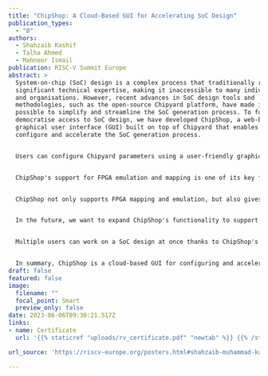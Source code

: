 ```yaml
---
title: "ChipShop: A Cloud-Based GUI for Accelerating SoC Design"
publication_types:
  - "0"
authors:
  - Shahzaib Kashif
  - Talha Ahmed
  - Mahnoor Ismail
publication: RISC-V Summit Europe
abstract: >
  System-on-chip (SoC) design is a complex process that traditionally requires
  significant technical expertise, making it inaccessible to many individuals
  and organisations. However, recent advances in SoC design tools and
  methodologies, such as the open-source Chipyard platform, have made it
  possible to simplify and streamline the SoC generation process. To further
  democratise access to SoC design, we have developed ChipShop, a web-based
  graphical user interface (GUI) built on top of Chipyard that enables users to
  configure and accelerate the SoC generation process.


  Users can configure Chipyard parameters using a user-friendly graphical interface on the ChipShop platform, which is hosted in the cloud. Users can configure the core types, caches, memory controllers, interconnects, and accelerators among other SoC features. The platform's user-friendly interface supports a variety of SoC configurations, making it simple for users to configure their designs. ChipShop aims to revolutionise access to chip design by offering a user-friendly interface for SoC generation, making it more available to a wider range of users.


  ChipShop's support for FPGA emulation and mapping is one of its key features. Users can test and validate their SoC designs using FPGA emulation quickly and effectively, and they can optimise their designs for FPGA-based implementations using mapping of SoC Components onto FPGA. ChipShop speeds up the SoC design cycle and enables users to confidently iterate on their designs by supporting FPGA emulation and mapping through its simple GUI.


  ChipShop not only supports FPGA mapping and emulation, but also gives users the option to add new intellectual properties (IPs) to the SoC design. Users can expand the address space with new IPs like MMIO and incorporate them into their designs. Additionally, ChipShop offers automatic blackbox generation and integration for RTLs provided by users. Users can quickly and easily add new functionality to their SoC designs using these features, which saves time and lowers the possibility of mistakes.


  In the future, we want to expand ChipShop's functionality to support FireSim, an open-source hardware emulation platform that lets users test their designs in a large-scale environment. Additionally, we intend to expand Bitstream Generation support through free and open-source tools like F4PGA, enabling users to generate bitstreams for their FPGA designs and tailor them for particular hardware platforms.


  Multiple users can work on a SoC design at once thanks to ChipShop's web-based interface's real-time collaboration capabilities. Version control is another feature of the platform that enables users to save and go back to earlier iterations of their SoC designs. Large teams working on complex designs will find this feature especially helpful because it makes it easier for them to keep track of changes, collaborate more efficiently, and lower the possibility of mistakes.


  In summary, ChipShop is a cloud-based GUI for configuring and accelerating SoC design. By providing an easy-to-use interface for Chipyard configuration and supporting FPGA emulation and mapping, ChipShop streamlines the SoC design process and makes it accessible to a broader range of users. With its support for adding new IPs and automatic blackbox generation and integration for user-provided RTLs, ChipShop further enhances the design capabilities of users. Looking ahead, we plan to extend ChipShop's capabilities to support FireSim and Bitstream Generation, further expanding its usefulness and democratising access to SoC design. With its real-time collaboration and version control features, ChipShop is also well-suited for large teams working on complex designs.
draft: false
featured: false
image:
  filename: ""
  focal_point: Smart
  preview_only: false
date: 2023-06-06T09:30:21.517Z
links:
- name: Certificate
  url: '{{% staticref "uploads/rv_certificate.pdf" "newtab" %}} {{% /staticref %}}'

url_source: 'https://riscv-europe.org/posters.html#shahzaib-muhammad-kashif-chipshop-a-cloud-based-gui-for-accelerating-soc-design'

---
```

